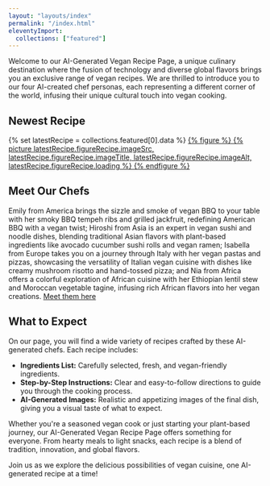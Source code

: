 ```yaml
---
layout: "layouts/index"
permalink: "/index.html"
eleventyImport:
  collections: ["featured"]
---
```


Welcome to our AI-Generated Vegan Recipe Page, a unique culinary destination where the fusion of technology and diverse global flavors brings you an exclusive range of vegan recipes. We are thrilled to introduce you to our four AI-created chef personas, each representing a different corner of the world, infusing their unique cultural touch into vegan cooking.

## Newest Recipe

{% set latestRecipe = collections.featured[0].data %}
<a class="index" href="{{ collections.featured[0].url }}">
{% figure %}
    {% picture latestRecipe.figureRecipe.imageSrc, latestRecipe.figureRecipe.imageTitle, latestRecipe.figureRecipe.imageAlt, latestRecipe.figureRecipe.loading %}
{% endfigure %}
</a>

## Meet Our Chefs

Emily from America brings the sizzle and smoke of vegan BBQ to your table with her smoky BBQ tempeh ribs and grilled jackfruit, redefining American BBQ with a vegan twist; Hiroshi from Asia is an expert in vegan sushi and noodle dishes, blending traditional Asian flavors with plant-based ingredients like avocado cucumber sushi rolls and vegan ramen; Isabella from Europe takes you on a journey through Italy with her vegan pastas and pizzas, showcasing the versatility of Italian vegan cuisine with dishes like creamy mushroom risotto and hand-tossed pizza; and Nia from Africa offers a colorful exploration of African cuisine with her Ethiopian lentil stew and Moroccan vegetable tagine, infusing rich African flavors into her vegan creations. [Meet them here](/our-chefs)

## What to Expect

On our page, you will find a wide variety of recipes crafted by these AI-generated chefs. Each recipe includes:

- **Ingredients List:** Carefully selected, fresh, and vegan-friendly ingredients.
- **Step-by-Step Instructions:** Clear and easy-to-follow directions to guide you through the cooking process.
- **AI-Generated Images:** Realistic and appetizing images of the final dish, giving you a visual taste of what to expect.

Whether you're a seasoned vegan cook or just starting your plant-based journey, our AI-Generated Vegan Recipe Page offers something for everyone. From hearty meals to light snacks, each recipe is a blend of tradition, innovation, and global flavors.

Join us as we explore the delicious possibilities of vegan cuisine, one AI-generated recipe at a time!
